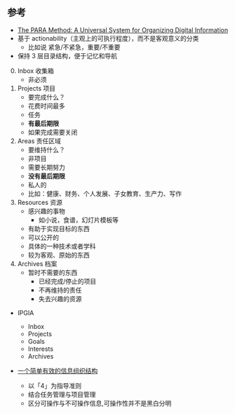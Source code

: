 ## 参考

- [The PARA Method: A Universal System for Organizing Digital Information](https://fortelabs.co/blog/para/)
- 基于 actionability（主观上的可执行程度），而不是客观意义的分类
  - 比如说 紧急/不紧急，重要/不重要
- 保持 3 层目录结构，便于记忆和导航

0. Inbox 收集箱
   - 非必须
1. Projects 项目
   - 要完成什么？
   - 花费时间最多
   - 任务
   - **有最后期限**
   - 如果完成需要关闭
2. Areas 责任区域
   - 要维持什么？
   - 非项目
   - 需要长期努力
   - **没有最后期限**
   - 私人的
   - 比如：健康、财务、个人发展、子女教育、生产力、写作
3. Resources 资源
   - 感兴趣的事物
     - 如小说，食谱，幻灯片模板等
   - 有助于实现目标的东西
   - 可以公开的
   - 具体的一种技术或者学科
   - 较为客观、原始的东西
4. Archives 档案
   - 暂时不需要的东西
     - 已经完成/停止的项目
     - 不再维持的责任
     - 失去兴趣的资源

- IPGIA
  - Inbox
  - Projects
  - Goals
  - Interests
  - Archives

- [一个简单有效的信息组织结构](https://www.sohu.com/a/349826382_100015113)
    - 以「4」为指导准则
    - 结合任务管理与项目管理
    - 区分可操作与不可操作信息,可操作性并不是黑白分明

